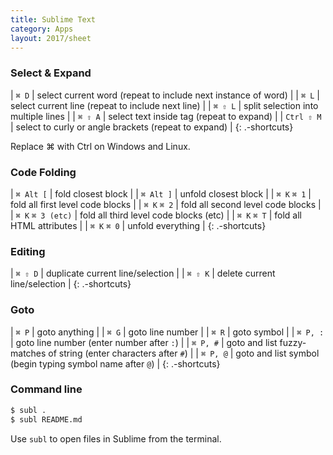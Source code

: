 ```yaml
---
title: Sublime Text
category: Apps
layout: 2017/sheet
---
```


### Select & Expand

| `⌘ D` | select current word (repeat to include next instance of word) |
| `⌘ L` | select current line (repeat to include next line) |
| `⌘ ⇧ L` | split selection into multiple lines |
| `⌘ ⇧ A` | select text inside tag (repeat to expand) |
| `Ctrl ⇧ M` | select to curly or angle brackets (repeat to expand) |
{: .-shortcuts}

Replace ⌘ with Ctrl on Windows and Linux.

### Code Folding

| `⌘ Alt [` | fold closest block |
| `⌘ Alt ]` | unfold closest block |
| `⌘ K` `⌘ 1` | fold all first level code blocks |
| `⌘ K` `⌘ 2` | fold all second level code blocks |
| `⌘ K` `⌘ 3 (etc)` | fold all third level code blocks (etc) |
| `⌘ K` `⌘ T` | fold all HTML attributes |
| `⌘ K` `⌘ 0` | unfold everything |
{: .-shortcuts}

### Editing

| `⌘ ⇧ D` | duplicate current line/selection |
| `⌘ ⇧ K` | delete current line/selection |
{: .-shortcuts}

### Goto

| `⌘ P` | goto anything |
| `⌘ G` | goto line number |
| `⌘ R` | goto symbol |
| `⌘ P, :` | goto line number (enter number after `:`) |
| `⌘ P, #` | goto and list fuzzy-matches of string (enter characters after `#`) |
| `⌘ P, @` | goto and list symbol (begin typing symbol name after `@`) |
{: .-shortcuts}

### Command line

```sh
$ subl .
$ subl README.md
```

Use `subl` to open files in Sublime from the terminal.
